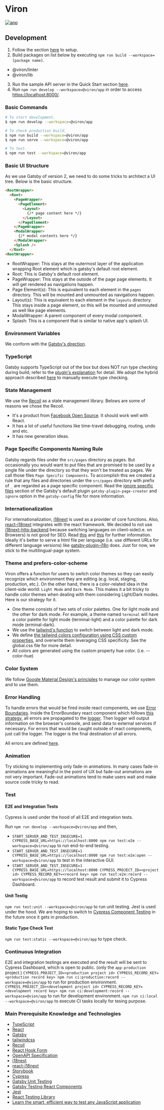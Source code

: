 # Viron

[![app](https://img.shields.io/endpoint?url=https://dashboard.cypress.io/badge/simple/s6jfta&style=for-the-badge&logo=cypress)](https://dashboard.cypress.io/projects/s6jfta/runs)

## Development

1. Follow the section [here](../../CONTRIBUTING.md#code-contribution) to setup.
2. Build packages on list below by executing `npm run build --workspace=[package name]`.
  - @viron/linter
  - @viron/lib
3. Run the sample API server in the Quick Start section [here](../../example/nodejs/README.md#quick-start).
4. Run `npm run develop --workspace=@viron/app` in order to access [https://localhost:8000/](https://localhost:8000/).

### Basic Commands

```sh
# To start development.
$ npm run develop --workspace=@viron/app

# To check production build.
$ npm run build --workspace=@viron/app
$ npm run serve --workspace=@viron/app

# To test.
$ npm run test --workspace=@viron/app
```

### Basic UI Structure
As we use Gatsby of version 2, we need to do some tricks to architect a UI tree. Below is the basic structure.

```html
<RootWrapper>
  <Root>
    <PageWrapper>
      <PageElement>
        <Layout>
          {/* page content here */}
        </Layout>
      </PageElement>
    </PageWrapper>
    <ModalWrapper>
      {/* modal contents here */}
    </ModalWrapper>
    <Splash />
  </Root>
<RootWrapper>
```

- RootWrapper: This stays at the outermost layer of the application wrapping Root element which is gatsby's default root element.
- Root: This is Gatsby's default root element.
- PageWrapper: This stays at the outside of the page page elements. It will get rendered as navigations happen.
- Page Element(s): This is equivalent to each element in the `pages` directory. This will be mounted and unmounted as navigations happen.
- Layout(s): This is equivalent to each element in the `layouts` directory. This stays inside a page element, so this will be mounted and unmouted as well like page elements.
- ModalWrapper: A parent component of every modal component.
- Splash: This is a component that is similar to native app's splash UI.

### Environment Variables

We conform with the [Gatsby's direction](https://www.gatsbyjs.com/docs/how-to/local-development/environment-variables/).

### TypeScript

Gatsby supports TypeScript out of the box but does NOT run type checking during build; refer to the [plugin's explanation](https://github.com/gatsbyjs/gatsby/tree/master/packages/gatsby-plugin-typescript) for detail. We adopt the hybrid approach described [here](https://www.typescriptlang.org/docs/handbook/babel-with-typescript.html#babel-for-transpiling-tsc-for-types) to manually execute type checking.


### State Management

We use the [Recoil](https://recoiljs.org/) as a state management library. Belows are some of reasons we chose the Recoil.
- It's a product from [Facebook Open Source](https://opensource.facebook.com/). It should work well with React.
- It has a lot of useful functions like time-travel debugging, routing, undo and etc.
- It has new generation ideas.

### Page Specific Components Naming Rule

Gatsby regards files under the `src/pages` directory as pages. But occasionally you would want to put files that are promised to be used by a single file under the directory so that they won't be treated as pages. We call those files `Page Specific Components`.
To accomplish this we created a rule that any files and directories under the `src/pages` directory with prefix of `_` are regarded as a page specific component. Read the [ignore specific files](https://www.gatsbyjs.com/plugins/gatsby-plugin-page-creator/?=#ignoring-specific-files) section of the Gatsby's default plugin `gatsby-plugin-page-creator` and `ignore` option in the `gatsby-config` file for more information.

### Internationalization

For internationalization, [i18next](https://www.i18next.com/) is used as a provider of core functions. Also, [react-i18next](https://react.i18next.com/) integrates with the react framework.
We decided to not use [i18next-http-backend](https://github.com/i18next/i18next-http-backend) because switching languages on client-side(i.e. on Browsers) is not good for SEO. Read [this](https://developers.google.com/search/docs/advanced/crawling/managing-multi-regional-sites?hl=en&ref_topic=2370587&visit_id=637521501660173954-3611086595&rd=1) and [this](https://itnext.io/techniques-approaches-for-multi-language-gatsby-apps-8ba13ff433c5) for further information.
Ideally it's better to serve a html file per language (i.e. use different URLs for different language versions) like [gatsby-plugin-i18n](https://github.com/angeloocana/gatsby-plugin-i18n) does. Just for now, we stick to the multilingual-page system.

### Theme and prefers-color-scheme
Viron offers a function for users to switch color themes so they can easily recognize which environment they are editing (e.g. local, staging, production, etc.). On the other hand, there is a color-related idea in the client-side world: `Light Mode` and `Dark Mode`. This makes it a bit tricky to handle color themes when dealing with them considering Light/Dark modes. Here is our strategy for it.

- One theme consists of two sets of color palettes. One for light mode and the other for dark mode. For example, a theme named `terminal` will have a color palette for light mode (terminal-light) and a color palette for dark mode (erminal-dark).
- We use the [tailwind's function](https://tailwindcss.com/docs/dark-mode) to switch between light and dark mode.
- We define [the tailwind colors configuration using CSS custom properties](https://tailwindcss.com/docs/customizing-colors#naming-your-colors), and overwrite them leveraging CSS specificity. See the global.css file for more detail.
- All colors are generated using the custom property hue color. (i.e. --color-hue)

### Color System
We follow [Google Material Design's principles](https://material.io/design/color/dark-theme.html) to manage our color system and to use them.

### Error Handling
To handle errors that would be fired inside react components, we use [Error Boundaries](https://reactjs.org/docs/error-boundaries.html). Inside the ErrorBoundary react component which follows [this strategy](https://dev.to/dinhhuyams/react-error-boundary-surviving-through-pandemic-2pl9), all errors are propagated to the [logger](./src/utils/logger/index.ts). Then logger will output information on the browser's console, and send data to external services if necessary. For errors that would be caught outside of react components, just call the logger. The logger is the final destination of all errors.

All errors are defined [here](./src/errors/index.ts).

### Animation
Try sticking to implementing only fade-in animations. In many cases fade-in animations are meaningful in the point of UX but fade-out animations are not very important. Fade-out animations tend to make users wait and make source code tricky to read.

### Test

#### E2E and Integration Tests
Cypress is used under the hood of all E2E and integration tests.

Run `npm run develop --workspace=@viron/app` and then,
- `START_SERVER_AND_TEST_INSECURE=1 CYPRESS_BASE_URL=https://localhost:8000 npm run test:e2e --workspace=@viron/app` to run end-to-end testing.
- `START_SERVER_AND_TEST_INSECURE=1 CYPRESS_BASE_URL=https://localhost:8000 npm run test:e2e:open --workspace=@viron/app` to test in the interactive GUI.
- `START_SERVER_AND_TEST_INSECURE=1 CYPRESS_BASE_URL=https://localhost:8000 CYPRESS_PROJECT_ID=<project id> CYPRESS_RECORD_KEY=<record key> npm run test:e2e:record --workspace=@viron/app` to record test result and submit it to Cypress Dashboard.

#### Unit Testig
`npm run test:unit --workspace=@viron/app` to run unit testing. Jest is used under the hood.
We are hoping to switch to [Cypress Component Testing](https://docs.cypress.io/guides/component-testing/introduction#What-is-Component-Testing) in the future once it gets in production.

#### Static Type Check Test
`npm run test:static --workspace=@viron/app` to type check.

### Continuous Integration
E2E and integration testings are executed and the result will be sent to Cypress Dashboard, which is open to public. (only the `app-production` project.)
`CYPRESS_PROJECT_ID=<production project id> CYPRESS_RECORD_KEY=<production record key> npm run ci:production:record --workspace=@vion/app` to run for production environment.
`CYPRESS_PROJECT_ID=<development project id> CYPRESS_RECORD_KEY=<development record key> npm run ci:development:record --workspace=@vion/app` to run for development environment.
`npm run ci:local --workspace=@viron/app` to execute CI tasks locally for tesing purpose.

### Main Prerequisite Knowledge and Technologies
- [TypeScript](https://www.typescriptlang.org/)
- [React](https://reactjs.org/)
- [Gatsby](https://www.gatsbyjs.com/)
- [tailwindcss](https://tailwindcss.com/)
- [Recoil](https://recoiljs.org/)
- [React Hook Form](https://react-hook-form.com/)
- [OpenAPI Specification](https://swagger.io/specification/)
- [i18next](https://www.i18next.com/)
- [react-i18next](https://react.i18next.com/)
- [Storybook](https://storybook.js.org/)
- [Cypress](https://www.cypress.io/)
- [Gatsby Unit Testing](https://www.gatsbyjs.com/docs/how-to/testing/unit-testing/)
- [Gatsby Testing React Components ](https://www.gatsbyjs.com/docs/how-to/testing/testing-react-components/)
- [Jest](https://jestjs.io/)
- [React Testing Library](https://testing-library.com/docs/react-testing-library/intro)
- [Learn the smart, efficient way to test any JavaScript application](https://testingjavascript.com/)
